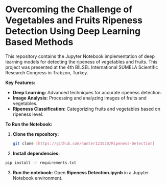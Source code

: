 # Overcoming the Challenge of Vegetables and Fruits Ripeness Detection Using Deep Learning Based Methods

This repository contains the Jupyter Notebook implementation of deep learning models for detecting the ripeness of vegetables and fruits. This project was presented at the 4th BİLSEL International SUMELA Scientific Research Congress in Trabzon, Turkey.

**Key Features:**

* **Deep Learning:** Advanced techniques for accurate ripeness detection.
* **Image Analysis:** Processing and analyzing images of fruits and vegetables.
* **Ripeness Classification:** Categorizing fruits and vegetables based on ripeness level.

**To Run the Notebook:**

1. **Clone the repository:**
   ```bash
   git clone [https://github.com/hunter123520/Ripeness-Detection]
   ```
2. **Install dependencies:**
  ```bash
  pip install -r requirements.txt
```

3. **Run the notebook:** Open **Ripeness Detection.ipynb** in a Jupyter Notebook environment.
